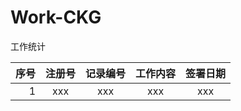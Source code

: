 # Work-CKG

工作统计

| 序号 | 注册号 | 记录编号 | 工作内容 | 签署日期 |
|-----:|:-----:|:-------:|:------:|:-------:|
|     1|    xxx|      xxx|     xxx|      xxx|